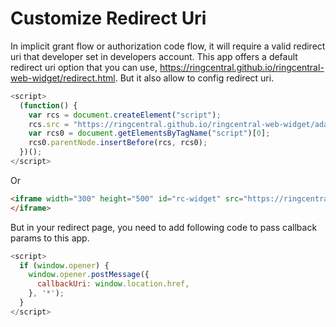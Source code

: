 # Customize Redirect Uri

In implicit grant flow or authorization code flow, it will require a valid redirect uri that developer set in developers account. This app offers a default redirect uri option that you can use, https://ringcentral.github.io/ringcentral-web-widget/redirect.html. But it also allow to config redirect uri.

```js
<script>
  (function() {
    var rcs = document.createElement("script");
    rcs.src = "https://ringcentral.github.io/ringcentral-web-widget/adapter.js?redirectUri=your_redirect_uri";
    var rcs0 = document.getElementsByTagName("script")[0];
    rcs0.parentNode.insertBefore(rcs, rcs0);
  })();
</script>
```

Or

```html
<iframe width="300" height="500" id="rc-widget" src="https://ringcentral.github.io/ringcentral-web-widget/app.html?redirectUri=your_redirect_uri">
</iframe>
```

But in your redirect page, you need to add following code to pass callback params to this app.

```js
<script>
  if (window.opener) {
    window.opener.postMessage({
      callbackUri: window.location.href,
    }, '*');
  }
</script>
```
